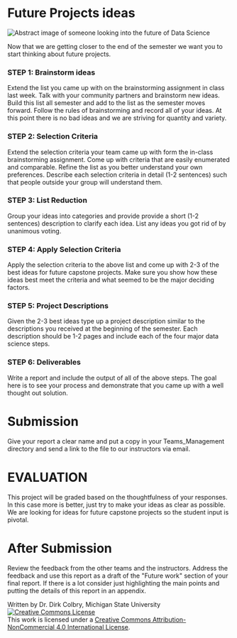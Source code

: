 # Future Projects ideas

![Abstract image of someone looking into the future of Data Science](https://lh5.googleusercontent.com/db76j09bCp05P4gtoFLP-o8xN55XYczVC56WrOLhnr9iBWVn-PCcccDDfZKbxHoWMLztHzWshk6i1MAnOwk5kTcuHVDdNrKc0mxwsbpE_30Od_NDTBQxBySHGXH0fHqwzw=w740)

Now that we are getting closer to the end of the semester we want you to start thinking about future projects. 

### STEP 1: Brainstorm ideas

Extend the list you came up with on the brainstorming assignment in class last week. Talk with your community partners and brainstorm new ideas. Build this list all semester and add to the list as the semester moves forward.  Follow the rules of brainstorming and record all of your ideas.  At this point there is no bad ideas and we are striving for quantity and variety.

### STEP 2: Selection Criteria

Extend the selection criteria your team came up with form the in-class brainstorming assignment.  Come up with criteria that are easily enumerated and comparable.  Refine the list as you better understand your own preferences. Describe each selection criteria in detail (1-2 sentences) such that people outside your group will understand them. 

### STEP 3: List Reduction

Group your ideas into categories and provide provide a short (1-2 sentences) description to clarify each idea.  List any ideas you got rid of by unanimous voting.  

### STEP 4: Apply Selection Criteria 

Apply the selection criteria to the above list and come up with 2-3 of the best ideas for future capstone projects. Make sure you show how these ideas best meet the criteria and what seemed to be the major deciding factors.

### STEP 5: Project Descriptions

Given the 2-3 best ideas type up a project description similar to the descriptions you received at the beginning of the semester. Each description should be 1-2 pages and include each of the four major data science steps.  

### STEP 6: Deliverables

Write a report and include the output of all of the above steps.  The goal here is to see your process and demonstrate that you came up with a well thought out solution. 

# Submission

Give your report a clear name and put a copy in your Teams_Management directory and send a link to the file to our instructors via email.

# EVALUATION

This project will be graded based on the thoughtfulness of your responses. In this case more is better, just try to make your ideas as clear as possible. We are looking for ideas for future capstone projects so the student input is pivotal. 

# After Submission

Review the feedback from the other teams and the instructors.  Address the feedback and use this report as a draft of the "Future work" section of your final report.  If there is a lot consider just highlighting the main points and putting the details of this report in an appendix. 

Written by Dr. Dirk Colbry, Michigan State University
<a rel="license" href="http://creativecommons.org/licenses/by-nc/4.0/"><img alt="Creative Commons License" style="border-width:0" src="https://i.creativecommons.org/l/by-nc/4.0/88x31.png" /></a><br />This work is licensed under a <a rel="license" href="http://creativecommons.org/licenses/by-nc/4.0/">Creative Commons Attribution-NonCommercial 4.0 International License</a>.

